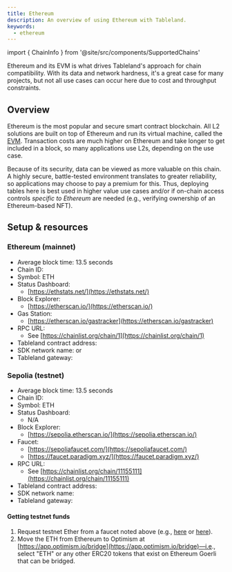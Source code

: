 ```yaml
---
title: Ethereum
description: An overview of using Ethereum with Tableland.
keywords:
  - ethereum
---
```


import { ChainInfo } from '@site/src/components/SupportedChains'

Ethereum and its EVM is what drives Tableland's approach for chain compatibility. With its data and network hardness, it's a great case for many projects, but not all use cases can occur here due to cost and throughput constraints.

## Overview

Ethereum is the most popular and secure smart contract blockchain. All L2 solutions are built on top of Ethereum and run its virtual machine, called the [EVM](https://ethereum.org/en/developers/docs/evm/#top). Transaction costs are much higher on Ethereum and take longer to get included in a block, so many applications use L2s, depending on the use case.

Because of its security, data can be viewed as more valuable on this chain. A highly secure, battle-tested environment translates to greater reliability, so applications may choose to pay a premium for this. Thus, deploying tables here is best used in higher value use cases and/or if on-chain access controls _specific to Ethereum_ are needed (e.g., verifying ownership of an Ethereum-based NFT).

## Setup & resources

### Ethereum (mainnet)

- Average block time: 13.5 seconds
- Chain ID: <ChainInfo chain='mainnet' info='chainId' />
- Symbol: ETH
- Status Dashboard:
  - [https://ethstats.net/](https://ethstats.net/)
- Block Explorer:
  - [https://etherscan.io/](https://etherscan.io/)
- Gas Station:
  - [https://etherscan.io/gastracker](https://etherscan.io/gastracker)
- RPC URL:
  - See [https://chainlist.org/chain/1](https://chainlist.org/chain/1)
- Tableland contract address: <ChainInfo chain='mainnet' info='contractAddress' />
- SDK network name: <ChainInfo chain='mainnet' info='chainName' /> or <ChainInfo chain='homestead' info='chainName' />
- Tableland gateway: <ChainInfo chain='mainnet' info='baseUrl' />

### Sepolia (testnet)

- Average block time: 13.5 seconds
- Chain ID: <ChainInfo chain='sepolia' info='chainId' />
- Symbol: ETH
- Status Dashboard:
  - N/A
- Block Explorer:
  - [https://sepolia.etherscan.io/](https://sepolia.etherscan.io/)
- Faucet:
  - [https://sepoliafaucet.com/](https://sepoliafaucet.com/)
  - [https://faucet.paradigm.xyz/](https://faucet.paradigm.xyz/)
- RPC URL:
  - See [https://chainlist.org/chain/11155111](https://chainlist.org/chain/11155111)
- Tableland contract address: <ChainInfo chain='sepolia' info='contractAddress' />
- SDK network name: <ChainInfo chain='sepolia' info='chainName' />
- Tableland gateway: <ChainInfo chain='sepolia' info='baseUrl' />

#### Getting testnet funds

1. Request testnet Ether from a faucet noted above (e.g., [here](https://sepoliafaucet.com/) or [here](https://faucet.paradigm.xyz/)).
2. Move the ETH from Ethereum to Optimism at [https://app.optimism.io/bridge](https://app.optimism.io/bridge)—i.e., select "ETH" or any other ERC20 tokens that exist on Ethereum Goerli that can be bridged.
